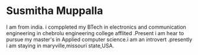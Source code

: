 # Susmitha Muppalla
I am from india. i comppleted my BTech in electronics and communication engineering  in chebrolu engineering college afflited .Present i am hear to pursue my master's in Applied computer science.i am an introvert .presently i am staying in maryville,missouri state,USA.